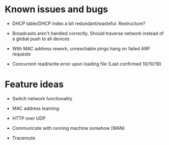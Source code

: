# Known issues and bugs

- DHCP table/DHCP index a bit redundant/wasteful. Restructure?

- Broadcasts aren't handled correctly. Should traverse network instead of a global push to all devices

- With MAC address rework, unreachable pings hang on failed ARP requests

- Concurrent read/write error upon loading file (Last confirmed 10/10/19)


# Feature ideas

- Switch network functionality

- MAC address learning

- HTTP over UDP

- Communicate with running machine somehow (WAN)

- Traceroute

